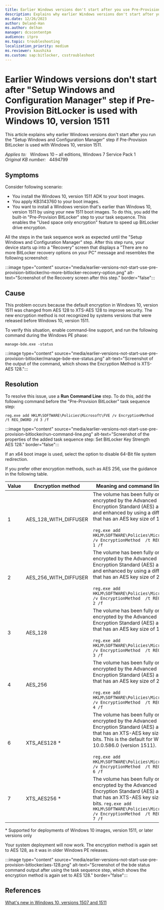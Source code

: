 ```yaml
---
title: Earlier Windows versions don't start after you use Pre-Provision BitLocker with Windows 10, version 1511
description: Explains why earlier Windows versions don't start after you run the Setup Windows and Configuration Manager step if Pre-Provision BitLocker is used with Windows 10, version 1511.
ms.date: 12/26/2023
author: Deland-Han
ms.author: delhan
manager: dcscontentpm
audience: itpro
ms.topic: troubleshooting
localization_priority: medium
ms.reviewer: kaushika
ms.custom: sap:bitlocker, csstroubleshoot
---
```

# Earlier Windows versions don't start after "Setup Windows and Configuration Manager" step if Pre-Provision BitLocker is used with Windows 10, version 1511

This article explains why earlier Windows versions don't start after you run the "Setup Windows and Configuration Manager" step if Pre-Provision BitLocker is used with Windows 10, version 1511.

_Applies to:_ &nbsp; Windows 10 – all editions, Windows 7 Service Pack 1  
_Original KB number:_ &nbsp; 4494799

## Symptoms

Consider following scenario:

- You install the Windows 10, version 1511 ADK to your boot images.
- You apply KB3143760 to your boot images.
- You want to install a Windows version that's earlier than Windows 10, version 1511 by using your new 1511 boot images. To do this, you add the built-in "Pre-Provision BitLocker" step to your task sequence. This enables the "Used space only encryption" feature to speed up BitLocker drive encryption.

All the steps in the task sequence work as expected until the "Setup Windows and Configuration Manager" step. After this step runs, your device starts up into a "Recovery" screen that displays a "There are no more BitLocker recovery options on your PC" message and resembles the following screenshot:

:::image type="content" source="media/earlier-versions-not-start-use-pre-provision-bitlocker/no-more-bitlocker-recovery-option.png" alt-text="Screenshot of the Recovery screen after this step." border="false":::

## Cause

This problem occurs because the default encryption in Windows 10, version 1511 was changed from AES 128 to XTS-AES 128 to improve security. The new encryption method is not recognized by systems versions that were released before Windows 10, version 1511.

To verify this situation, enable command-line support, and run the following command during the Windows PE phase:

```console
manage-bde.exe -status
```

:::image type="content" source="media/earlier-versions-not-start-use-pre-provision-bitlocker/manage-bde-exe-status.png" alt-text="Screenshot of the output of the command, which shows the Encryption Method is XTS-AES 128.":::

## Resolution

To resolve this issue, use a **Run** **Command Line** step. To do this, add the following command before the "Pre-Provision BitLocker" task sequence step:

```console
reg.exe add HKLM\SOFTWARE\Policies\Microsoft\FVE /v EncryptionMethod  /t REG_DWORD /d 3 /f
```

:::image type="content" source="media/earlier-versions-not-start-use-pre-provision-bitlocker/run-command-line.png" alt-text="Screenshot of the properties of the added task sequence step: Set BitLocker Key Strength AES 128." border="false":::

If an x64 boot image is used, select the option to disable 64-Bit file system redirection.

If you prefer other encryption methods, such as AES 256, use the guidance in the following table.

|Value|Encryption method| Meaning and command line syntax |
|---|---|---|
|1| AES_128_WITH_DIFFUSER|The volume has been fully or partially encrypted by the Advanced Encryption Standard (AES) algorithm and enhanced by using a diffuser layer that has an AES key size of 128 bits.<br/><br/> `reg.exe add HKLM\SOFTWARE\Policies\Microsoft\FVE /v EncryptionMethod  /t REG_DWORD /d 1 /f` |
|2| AES_256_WITH_DIFFUSER|The volume has been fully or partially encrypted by the Advanced Encryption Standard (AES) algorithm and enhanced by using a diffuser layer that has an AES key size of 256 bits.<br/><br/> `reg.exe add HKLM\SOFTWARE\Policies\Microsoft\FVE /v EncryptionMethod  /t REG_DWORD /d 2 /f` |
|3| AES_128|The volume has been fully or partially encrypted by the Advanced Encryption Standard (AES) algorithm that has an AES key size of 128 bits.<br/><br/> `reg.exe add HKLM\SOFTWARE\Policies\Microsoft\FVE /v EncryptionMethod  /t REG_DWORD /d 3 /f` |
|4| AES_256|The volume has been fully or partially encrypted by the Advanced Encryption Standard (AES) algorithm that has an AES key size of 256 bits.<br/><br/> `reg.exe add HKLM\SOFTWARE\Policies\Microsoft\FVE /v EncryptionMethod  /t REG_DWORD /d 4 /f` |
|6| XTS_AES128 *|The volume has been fully or partially encrypted by the Advanced Encryption Standard (AES) algorithm that has an XTS-AES key size of 128 bits. This is the default for Windows PE 10.0.586.0 (version 1511).<br/><br/> `reg.exe add HKLM\SOFTWARE\Policies\Microsoft\FVE /v EncryptionMethod  /t REG_DWORD /d 6 /f` |
|7| XTS_AES256 *|The volume has been fully or partially encrypted by the Advanced Encryption Standard (AES) algorithm that has an XTS-AES key size of 256 bits. `reg.exe add HKLM\SOFTWARE\Policies\Microsoft\FVE /v EncryptionMethod  /t REG_DWORD /d 7 /f` |
  
  \* Supported for deployments of Windows 10 images, version 1511, or later versions only

Your system deployment will now work. The encryption method is again set to AES 128, as it was in older Windows PE releases.

:::image type="content" source="media/earlier-versions-not-start-use-pre-provision-bitlocker/aes-128.png" alt-text="Screenshot of the bde status command output after using the task sequence step, which shows the encryption method is again set to AES 128." border="false":::

## References

[What's new in Windows 10, versions 1507 and 1511](/windows/whats-new/whats-new-windows-10-version-1507-and-1511)
